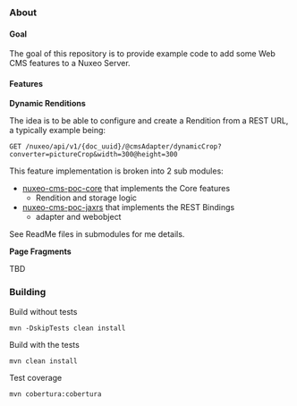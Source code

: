 
### About

#### Goal

The goal of this repository is to provide example code to add some Web CMS features to a Nuxeo Server.

#### Features

**Dynamic Renditions**

The idea is to be able to configure and create a Rendition from a REST URL, a typically example being:

    GET /nuxeo/api/v1/{doc_uuid}/@cmsAdapter/dynamicCrop?converter=pictureCrop&width=300@height=300

This feature implementation is broken into 2 sub modules:

 - [nuxeo-cms-poc-core](nuxeo-cms-poc-core/) that implements the Core features
    - Rendition and storage logic
 - [nuxeo-cms-poc-jaxrs](nuxeo-cms-poc-jaxrs/) that implements the REST Bindings
 	- adapter and webobject

See ReadMe files in submodules for me details.

**Page Fragments**

TBD    

### Building

Build without tests

    mvn -DskipTests clean install

Build with the tests

    mvn clean install

Test coverage

    mvn cobertura:cobertura

